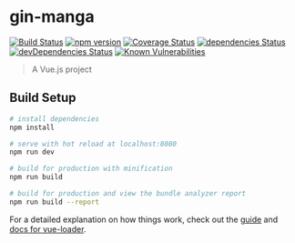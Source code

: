 # gin-manga


[![Build Status](https://travis-ci.org/pikax/gin-manga.svg?branch=master)][travis]
[![npm version](https://badge.fury.io/js/gin-manga.svg)][package]
[![Coverage Status](https://coveralls.io/repos/github/pikax/gin-manga/badge.svg?branch=master)][coverage]
[![dependencies Status](https://david-dm.org/pikax/gin-manga/status.svg)][dependencies]
[![devDependencies Status](https://david-dm.org/pikax/gin-manga/dev-status.svg)][devDependencies]
[![Known Vulnerabilities](https://snyk.io/test/npm/gin-manga/badge.svg)][snyk]



> A Vue.js project

## Build Setup

``` bash
# install dependencies
npm install

# serve with hot reload at localhost:8080
npm run dev

# build for production with minification
npm run build

# build for production and view the bundle analyzer report
npm run build --report
```

For a detailed explanation on how things work, check out the [guide](http://vuejs-templates.github.io/webpack/) and [docs for vue-loader](http://vuejs.github.io/vue-loader).



[package]: https://www.npmjs.com/package/gin-manga
[travis]: https://travis-ci.org/pikax/gin-manga
[coverage]: https://coveralls.io/github/pikax/gin-manga?branch=master
[dependencies]: https://david-dm.org/pikax/gin-manga
[devDependencies]: https://david-dm.org/pikax/gin-manga?type=dev
[snyk]: https://snyk.io/test/npm/gin-manga
